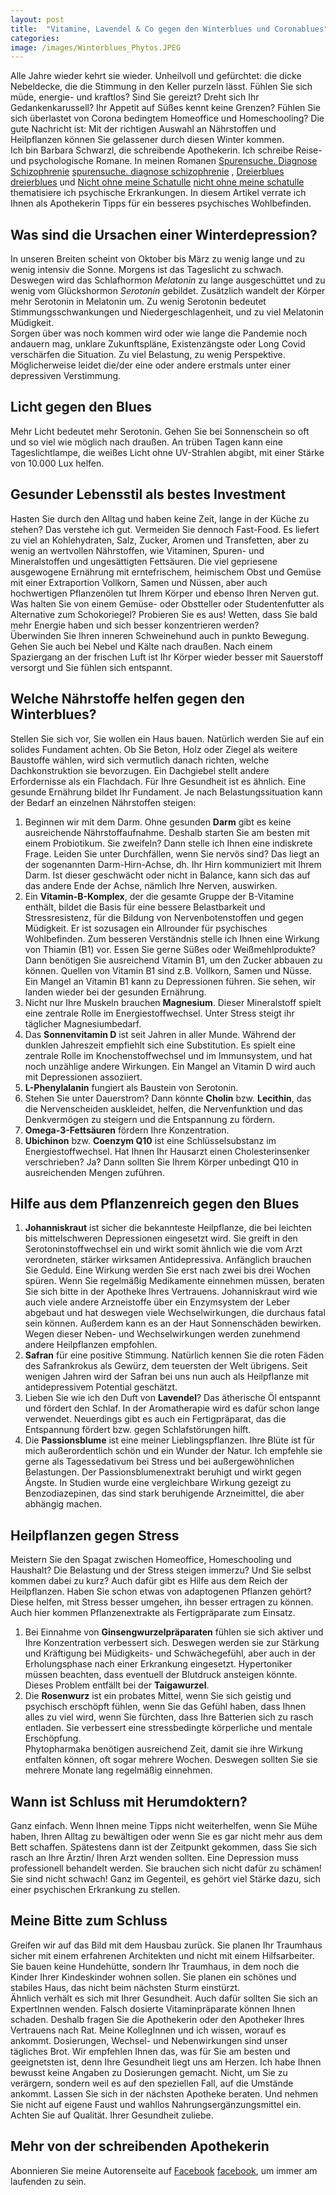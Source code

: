 ```yaml
---
layout: post
title:  "Vitamine, Lavendel & Co gegen den Winterblues und Coronablues"
categories: 
image: /images/Winterblues_Phytos.JPEG
---
```



Alle Jahre wieder kehrt sie wieder. Unheilvoll und gefürchtet: die dicke Nebeldecke, die die Stimmung in den Keller purzeln lässt. Fühlen Sie sich müde, energie- und kraftlos? Sind Sie gereizt? Dreht sich Ihr Gedankenkarussell? Ihr Appetit auf Süßes kennt keine Grenzen? Fühlen Sie sich überlastet von Corona bedingtem Homeoffice und Homeschooling? Die gute Nachricht ist: Mit der richtigen Auswahl an Nährstoffen und Heilpflanzen können Sie gelassener durch diesen Winter kommen. <br>
Ich bin Barbara Schwarzl, die schreibende Apothekerin. Ich schreibe Reise- und psychologische Romane. In meinen Romanen [Spurensuche. Diagnose Schizophrenie] [spurensuche. diagnose schizophrenie] , [Dreierblues] [dreierblues] und [Nicht ohne meine Schatulle] [nicht ohne meine schatulle] thematisiere ich psychische Erkrankungen. In diesem Artikel verrate ich Ihnen als Apothekerin Tipps für ein besseres psychisches Wohlbefinden.


## Was sind die Ursachen einer Winterdepression?

In unseren Breiten scheint von Oktober bis März zu wenig lange und zu wenig intensiv die Sonne. Morgens ist das Tageslicht zu schwach. Deswegen wird das Schlafhormon *Melatonin* zu lange ausgeschüttet und zu wenig vom Glückshormon *Serotonin* gebildet. Zusätzlich wandelt der Körper mehr Serotonin in Melatonin um. Zu wenig Serotonin bedeutet Stimmungsschwankungen und Niedergeschlagenheit, und zu viel Melatonin Müdigkeit. <br>
Sorgen über was noch kommen wird oder wie lange die Pandemie noch andauern mag, unklare Zukunftspläne, Existenzängste oder Long Covid verschärfen die Situation. Zu viel Belastung, zu wenig Perspektive. Möglicherweise leidet die/der eine oder andere erstmals unter einer depressiven Verstimmung.


## Licht gegen den Blues

Mehr Licht bedeutet mehr Serotonin. Gehen Sie bei Sonnenschein so oft und so viel wie möglich nach draußen. An trüben Tagen kann eine Tageslichtlampe, die weißes Licht ohne UV-Strahlen abgibt, mit einer Stärke von 10.000 Lux helfen.


## Gesunder Lebensstil als bestes Investment

Hasten Sie durch den Alltag und haben keine Zeit, lange in der Küche zu stehen? Das verstehe ich gut. Vermeiden Sie dennoch Fast-Food. Es liefert zu viel an Kohlehydraten, Salz, Zucker, Aromen und Transfetten, aber zu wenig an wertvollen Nährstoffen, wie Vitaminen, Spuren- und Mineralstoffen und ungesättigten Fettsäuren. Die viel gepriesene ausgewogene Ernährung mit erntefrischem, heimischem Obst und Gemüse mit einer Extraportion Vollkorn, Samen und Nüssen, aber auch hochwertigen Pflanzenölen tut Ihrem Körper und ebenso Ihren Nerven gut. Was halten Sie von einem Gemüse- oder Obstteller oder Studentenfutter als Alternative zum Schokoriegel? Probieren Sie es aus! Wetten, dass Sie bald mehr Energie haben und sich besser konzentrieren werden? <br>
Überwinden Sie Ihren inneren Schweinehund auch in punkto Bewegung. Gehen Sie auch bei Nebel und Kälte nach draußen. Nach einem Spaziergang an der frischen Luft ist Ihr Körper wieder besser mit Sauerstoff versorgt und Sie fühlen sich entspannt.


## Welche Nährstoffe helfen gegen den Winterblues?

Stellen Sie sich vor, Sie wollen ein Haus bauen. Natürlich werden Sie auf ein solides Fundament achten. Ob Sie Beton, Holz oder Ziegel als weitere Baustoffe wählen, wird sich vermutlich danach richten, welche Dachkonstruktion sie bevorzugen. Ein Dachgiebel stellt andere Erfordernisse als ein Flachdach. Für Ihre Gesundheit ist es ähnlich. Eine gesunde Ernährung bildet Ihr Fundament. Je nach Belastungssituation kann der Bedarf an einzelnen Nährstoffen steigen: <br>
1. Beginnen wir mit dem Darm. Ohne gesunden **Darm** gibt es keine ausreichende Nährstoffaufnahme. Deshalb starten Sie am besten mit einem Probiotikum. Sie zweifeln? Dann stelle ich Ihnen eine indiskrete Frage. Leiden Sie unter Durchfällen, wenn Sie nervös sind? Das liegt an der sogenannten Darm-Hirn-Achse, dh. Ihr Hirn kommuniziert mit Ihrem Darm. Ist dieser geschwächt oder nicht in Balance, kann sich das auf das andere Ende der Achse, nämlich Ihre Nerven, auswirken. <br>
2. Ein **Vitamin-B-Komplex**, der die gesamte Gruppe der B-Vitamine enthält, bildet die Basis für eine bessere Belastbarkeit und Stressresistenz, für die Bildung von Nervenbotenstoffen und gegen Müdigkeit. Er ist sozusagen ein Allrounder für psychisches Wohlbefinden. Zum besseren Verständnis stelle ich Ihnen eine Wirkung von Thiamin (B1) vor. Essen Sie gerne Süßes oder Weißmehlprodukte? Dann benötigen Sie ausreichend Vitamin B1, um den Zucker abbauen zu können. Quellen von Vitamin B1 sind z.B. Vollkorn, Samen und Nüsse. Ein Mangel an Vitamin B1 kann zu Depressionen führen. Sie sehen, wir landen wieder bei der gesunden Ernährung. <br>
3. Nicht nur Ihre Muskeln brauchen **Magnesium**. Dieser Mineralstoff spielt eine zentrale Rolle im Energiestoffwechsel. Unter Stress steigt ihr täglicher Magnesiumbedarf. <br>
4. Das **Sonnenvitamin D** ist seit Jahren in aller Munde. Während der dunklen Jahreszeit empfiehlt sich eine Substitution. Es spielt eine zentrale Rolle im Knochenstoffwechsel und im Immunsystem, und hat noch unzählige andere Wirkungen. Ein Mangel an Vitamin D wird auch mit Depressionen assoziiert. <br>
5. **L-Phenylalanin** fungiert als Baustein von Serotonin. <br>
6. Stehen Sie unter Dauerstrom? Dann könnte **Cholin** bzw. **Lecithin**, das die Nervenscheiden auskleidet, helfen, die Nervenfunktion und das Denkvermögen zu steigern und die Entspannung zu fördern. <br>
7. **Omega-3-Fettsäuren** fördern Ihre Konzentration. <br>
8. **Ubichinon** bzw. **Coenzym Q10** ist eine Schlüsselsubstanz im Energiestoffwechsel. Hat Ihnen Ihr Hausarzt einen Cholesterinsenker verschrieben? Ja? Dann sollten Sie Ihrem Körper unbedingt Q10 in ausreichenden Mengen zuführen.


## Hilfe aus dem Pflanzenreich gegen den Blues

1. **Johanniskraut** ist sicher die bekannteste Heilpflanze, die bei leichten bis mittelschweren Depressionen eingesetzt wird. Sie greift in den Serotoninstoffwechsel ein und wirkt somit ähnlich wie die vom Arzt verordneten, stärker wirksamen Antidepressiva. Anfänglich brauchen Sie Geduld. Eine Wirkung werden Sie erst nach zwei bis drei Wochen spüren. Wenn Sie regelmäßig Medikamente einnehmen müssen, beraten Sie sich bitte in der Apotheke Ihres Vertrauens. Johanniskraut wird wie auch viele andere Arzneistoffe über ein Enzymsystem der Leber abgebaut und hat deswegen viele Wechselwirkungen, die durchaus fatal sein können. Außerdem kann es an der Haut Sonnenschäden bewirken. Wegen dieser Neben- und Wechselwirkungen werden zunehmend andere Heilpflanzen empfohlen. <br>
2. **Safran** für eine positive Stimmung. Natürlich kennen Sie die roten Fäden des Safrankrokus als Gewürz, dem teuersten der Welt übrigens. Seit wenigen Jahren wird der Safran bei uns nun auch als Heilpflanze mit antidepressivem Potential geschätzt. <br>
3. Lieben Sie wie ich den Duft von **Lavendel**? Das ätherische Öl entspannt und fördert den Schlaf. In der Aromatherapie wird es dafür schon lange verwendet. Neuerdings gibt es auch ein Fertigpräparat, das die Entspannung fördert bzw. gegen Schlafstörungen hilft. <br>
4. Die **Passionsblume** ist eine meiner Lieblingspflanzen. Ihre Blüte ist für mich außerordentlich schön und ein Wunder der Natur. Ich empfehle sie gerne als Tagessedativum bei Stress und bei außergewöhnlichen Belastungen. Der Passionsblumenextrakt beruhigt und wirkt gegen Ängste. In Studien wurde eine vergleichbare Wirkung gezeigt zu Benzodiazepinen, das sind stark beruhigende Arzneimittel, die aber abhängig machen.


## Heilpflanzen gegen Stress

Meistern Sie den Spagat zwischen Homeoffice, Homeschooling und Haushalt? Die Belastung und der Stress steigen immerzu? Und Sie selbst kommen dabei zu kurz? Auch dafür gibt es Hilfe aus dem Reich der Heilpflanzen. Haben Sie schon etwas von adaptogenen Pflanzen gehört? Diese helfen, mit Stress besser umgehen, ihn besser ertragen zu können. Auch hier kommen Pflanzenextrakte als Fertigpräparate zum Einsatz. <br>
1. Bei Einnahme von **Ginsengwurzelpräparaten** fühlen sie sich aktiver und Ihre Konzentration verbessert sich. Deswegen werden sie zur Stärkung und Kräftigung bei Müdigkeits- und Schwächegefühl, aber auch in der Erholungsphase nach einer Erkrankung eingesetzt. Hypertoniker müssen beachten, dass eventuell der Blutdruck ansteigen könnte. Dieses Problem entfällt bei der **Taigawurzel**. <br>
2. Die **Rosenwurz** ist ein probates Mittel, wenn Sie sich geistig und psychisch erschöpft fühlen, wenn Sie das Gefühl haben, dass Ihnen alles zu viel wird, wenn Sie fürchten, dass Ihre Batterien sich zu rasch entladen. Sie verbessert eine stressbedingte körperliche und mentale Erschöpfung. <br>
Phytopharmaka benötigen ausreichend Zeit, damit sie ihre Wirkung entfalten können, oft sogar mehrere Wochen. Deswegen sollten Sie sie mehrere Monate lang regelmäßig einnehmen.


## Wann ist Schluss mit Herumdoktern?

Ganz einfach. Wenn Ihnen meine Tipps nicht weiterhelfen, wenn Sie Mühe haben, Ihren Alltag zu bewältigen oder wenn Sie es gar nicht mehr aus dem Bett schaffen. Spätestens dann ist der Zeitpunkt gekommen, dass Sie sich rasch an Ihre Ärztin/ Ihren Arzt wenden sollten. Eine Depression muss professionell behandelt werden. Sie brauchen sich nicht dafür zu schämen! Sie sind nicht schwach! Ganz im Gegenteil, es gehört viel Stärke dazu, sich einer psychischen Erkrankung zu stellen.


## Meine Bitte zum Schluss

Greifen wir auf das Bild mit dem Hausbau zurück. Sie planen Ihr Traumhaus sicher mit einem erfahrenen Architekten und nicht mit einem Hilfsarbeiter. Sie bauen keine Hundehütte, sondern Ihr Traumhaus, in dem noch die Kinder Ihrer Kindeskinder wohnen sollen. Sie planen ein schönes und stabiles Haus, das nicht beim nächsten Sturm einstürzt. <br> Ähnlich verhält es sich mit Ihrer Gesundheit. Auch dafür sollten Sie sich an ExpertInnen wenden. Falsch dosierte Vitaminpräparate können Ihnen schaden. Deshalb fragen Sie die Apothekerin oder den Apotheker Ihres Vertrauens nach Rat. Meine KollegInnen und ich wissen, worauf es ankommt. Dosierungen, Wechsel- und Nebenwirkungen sind unser tägliches Brot. Wir empfehlen Ihnen das, was für Sie am besten und geeignetsten ist, denn Ihre Gesundheit liegt uns am Herzen.
Ich habe Ihnen bewusst keine Angaben zu Dosierungen gemacht. Nicht, um Sie zu verärgern, sondern weil es auf den speziellen Fall, auf die Umstände ankommt. Lassen Sie sich in der nächsten Apotheke beraten. Und nehmen Sie nicht auf eigene Faust und wahllos Nahrungsergänzungsmittel ein. Achten Sie auf Qualität. Ihrer Gesundheit zuliebe.


## Mehr von der schreibenden Apothekerin

Abonnieren Sie meine Autorenseite auf [Facebook] [facebook], um immer am laufenden zu sein.


[spurensuche. diagnose schizophrenie]: https://barbaraschwarzl.com/spurensuche-diagnose-schizophrenie/
[dreierblues]: https://barbaraschwarzl.com/dreierblues/
[nicht ohne meine schatulle]: https://barbaraschwarzl.com/nicht-ohne-meine-schatulle/ 
[facebook]: https://www.facebook.com/schreibendeApothekerin

